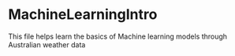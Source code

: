 # MachineLearningIntro
This file helps learn the basics of Machine learning models through Australian weather data
